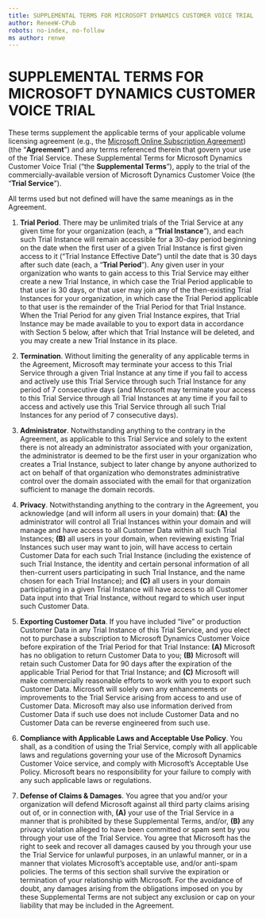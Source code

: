 ```yaml
---
title: SUPPLEMENTAL TERMS FOR MICROSOFT DYNAMICS CUSTOMER VOICE TRIAL
author: ReneeW-CPub
robots: no-index, no-follow
ms author: renwe
---
```

# SUPPLEMENTAL TERMS FOR MICROSOFT DYNAMICS CUSTOMER VOICE TRIAL 

These terms supplement the applicable terms of your applicable volume licensing
agreement (e.g., the [Microsoft Online Subscription
Agreement](https://azure.microsoft.com/support/legal/subscription-agreement/))(the
“**Agreement**”) and any terms referenced therein that govern your use of the
Trial Service. These Supplemental Terms for Microsoft Dynamics Customer Voice
Trial (“the **Supplemental Terms**”), apply to the trial of the
commercially-available version of Microsoft Dynamics Customer Voice (the
“**Trial Service**”).

All terms used but not defined will have the same meanings as in the Agreement.

1. **Trial Period**. There may be unlimited trials of the Trial Service at any
given time for your organization (each, a “**Trial Instance**”), and each such
Trial Instance will remain accessible for a 30-day period beginning on the date
when the first user of a given Trial Instance is first given access to it
(“Trial Instance Effective Date”) until the date that is 30 days after such date
(each, a “**Trial Period**”). Any given user in your organization who wants to
gain access to this Trial Service may either create a new Trial Instance, in
which case the Trial Period applicable to that user is 30 days, or that user may
join any of the then-existing Trial Instances for your organization, in which
case the Trial Period applicable to that user is the remainder of the Trial
Period for that Trial Instance. When the Trial Period for any given Trial
Instance expires, that Trial Instance may be made available to you to export
data in accordance with Section 5 below, after which that Trial Instance will be
deleted, and you may create a new Trial Instance in its place.

2. **Termination**. Without limiting the generality of any applicable terms in
the Agreement, Microsoft may terminate your access to this Trial Service through
a given Trial Instance at any time if you fail to access and actively use this
Trial Service through such Trial Instance for any period of 7 consecutive days
(and Microsoft may terminate your access to this Trial Service through all Trial
Instances at any time if you fail to access and actively use this Trial Service
through all such Trial Instances for any period of 7 consecutive days).

3. **Administrator**. Notwithstanding anything to the contrary in the Agreement,
as applicable to this Trial Service and solely to the extent there is not
already an administrator associated with your organization, the administrator is
deemed to be the first user in your organization who creates a Trial Instance,
subject to later change by anyone authorized to act on behalf of that
organization who demonstrates administrative control over the domain associated
with the email for that organization sufficient to manage the domain records.

4. **Privacy**. Notwithstanding anything to the contrary in the Agreement, you
acknowledge (and will inform all users in your domain) that: **(A)** the
administrator will control all Trial Instances within your domain and will
manage and have access to all Customer Data within all such Trial Instances;
**(B)** all users in your domain, when reviewing existing Trial Instances such
user may want to join, will have access to certain Customer Data for each such
Trial Instance (including the existence of such Trial Instance, the identity and
certain personal information of all then-current users participating in such
Trial Instance, and the name chosen for each Trial Instance); and **(C)** all
users in your domain participating in a given Trial Instance will have access to
all Customer Data input into that Trial Instance, without regard to which user
input such Customer Data.

5. **Exporting Customer Data**. If you have included “live” or production
Customer Data in any Trial Instance of this Trial Service, and you elect not to
purchase a subscription to Microsoft Dynamics Customer Voice before expiration
of the Trial Period for that Trial Instance: **(A)** Microsoft has no obligation
to return Customer Data to you; **(B)** Microsoft will retain such Customer Data
for 90 days after the expiration of the applicable Trial Period for that Trial
Instance; and **(C)** Microsoft will make commercially reasonable efforts to
work with you to export such Customer Data. Microsoft will solely own any
enhancements or improvements to the Trial Service arising from access to and use
of Customer Data. Microsoft may also use information derived from Customer Data
if such use does not include Customer Data and no Customer Data can be reverse
engineered from such use.

6. **Compliance with Applicable Laws and Acceptable Use Policy**. You shall, as
a condition of using the Trial Service, comply with all applicable laws and
regulations governing your use of the Microsoft Dynamics Customer Voice service,
and comply with Microsoft’s Acceptable Use Policy. Microsoft bears no
responsibility for your failure to comply with any such applicable laws or
regulations.

7. **Defense of Claims & Damages**. You agree that you and/or your organization
will defend Microsoft against all third party claims arising out of, or in
connection with, **(A)** your use of the Trial Service in a manner that is
prohibited by these Supplemental Terms, and/or, **(B)** any privacy violation
alleged to have been committed or spam sent by you through your use of the Trial
Service. You agree that Microsoft has the right to seek and recover all damages
caused by you through your use the Trial Service for unlawful purposes, in an
unlawful manner, or in a manner that violates Microsoft’s acceptable use, and/or
anti-spam policies. The terms of this section shall survive the expiration or
termination of your relationship with Microsoft. For the avoidance of doubt, any
damages arising from the obligations imposed on you by these Supplemental Terms
are not subject any exclusion or cap on your liability that may be included in
the Agreement.



